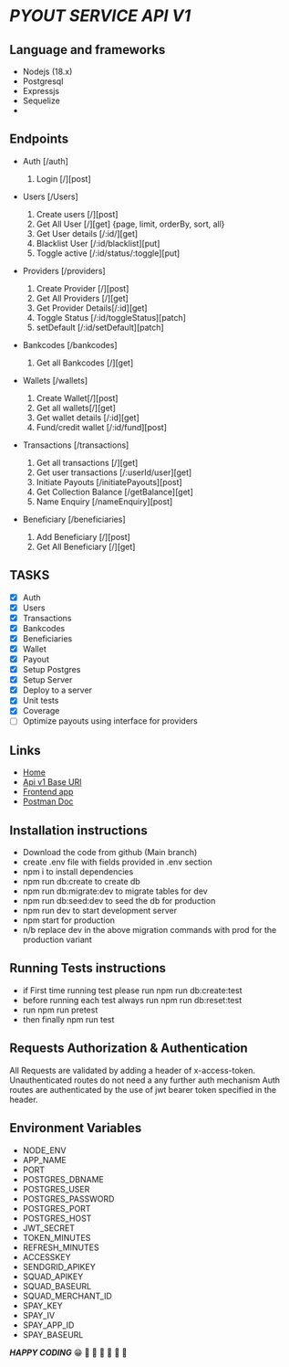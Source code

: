 # ***PYOUT SERVICE API V1***

## Language and frameworks

- Nodejs (18.x)
- Postgresql
- Expressjs
- Sequelize
-

## Endpoints

- Auth [/auth]
  1. Login [/][post]

- Users [/Users]
  1. Create users [/][post]
  2. Get All User [/][get] {page, limit, orderBy, sort, all}
  3. Get User details [/:id/][get]
  4. Blacklist User [/:id/blacklist][put]
  5. Toggle active [/:id/status/:toggle][put]

- Providers [/providers]
  1. Create Provider [/][post]
  2. Get All Providers [/][get]
  3. Get Provider Details[/:id][get]
  4. Toggle Status [/:id/toggleStatus][patch]
  5. setDefault [/:id/setDefault][patch]

- Bankcodes [/bankcodes]
  1. Get all Bankcodes [/][get]
- Wallets [/wallets]
  1. Create Wallet[/][post]
  2. Get all wallets[/][get]
  3. Get wallet details [/:id][get]
  4. Fund/credit wallet [/:id/fund][post]
- Transactions [/transactions]
  1. Get all transactions [/][get]
  2. Get user transactions [/:userId/user][get]
  3. Initiate Payouts [/initiatePayouts][post]
  4. Get Collection Balance [/getBalance][get]
  5. Name Enquiry [/nameEnquiry][post]

- Beneficiary [/beneficiaries]
  1. Add Beneficiary [/][post]
  2. Get All Beneficiary [/][get]

## TASKS

- [x] Auth
- [x] Users
- [x] Transactions
- [x] Bankcodes
- [x] Beneficiaries
- [x] Wallet
- [x] Payout
- [x] Setup Postgres
- [x] Setup Server
- [x] Deploy to a server
- [x] Unit tests
- [x] Coverage
- [ ] Optimize payouts using interface for providers
  
## Links

- [Home](https://vend-payout.onrender.com)
- [Api v1 Base URl](https://vend-payout.onrender.com/api/v1)
- [Frontend app](https://payout-service-fe.vercel.app/)
- [Postman Doc](https://api.postman.com/collections/14081034-0774abd2-41fc-4664-9675-2af7444c6472?access_key=PMAT-01HTMZ2QYS4T08H74725XZWEZG)
  
## Installation instructions

- Download the code from github (Main branch)
- create .env file with fields provided in .env section
- npm i to install dependencies
- npm run db:create to create db
- npm run db:migrate:dev to migrate tables for dev
- npm run db:seed:dev to seed the db for production
- npm run dev to start development server
- npm start for production
- n/b replace dev in the above migration commands with prod for the production variant
  
## Running Tests instructions

- if First time running test please run npm run db:create:test
- before running each test always run npm run db:reset:test
- run npm run pretest
- then finally npm run test
  
## Requests Authorization & Authentication

All Requests are validated by adding a header of x-access-token.
Unauthenticated routes do not need a any further auth mechanism
Auth routes are authenticated by the use of jwt bearer token specified in the header.

## Environment Variables

- NODE_ENV
- APP_NAME
- PORT
- POSTGRES_DBNAME
- POSTGRES_USER
- POSTGRES_PASSWORD
- POSTGRES_PORT
- POSTGRES_HOST
- JWT_SECRET
- TOKEN_MINUTES
- REFRESH_MINUTES
- ACCESSKEY
- SENDGRID_APIKEY
- SQUAD_APIKEY
- SQUAD_BASEURL
- SQUAD_MERCHANT_ID
- SPAY_KEY
- SPAY_IV
- SPAY_APP_ID
- SPAY_BASEURL

***HAPPY CODING***
:grin:
:rocket: :rocket: :rocket: :rocket: :rocket: :rocket:
